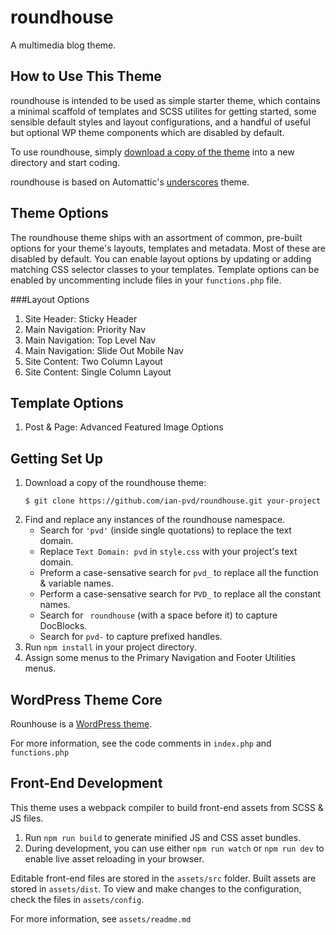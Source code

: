# roundhouse

A multimedia blog theme.

## How to Use This Theme

roundhouse is intended to be used as simple starter theme, which contains a minimal scaffold of templates and SCSS utilites for getting started, some sensible default styles and layout configurations, and a handful of useful but optional WP theme components which are disabled by default.

To use roundhouse, simply [download a copy of the theme](https://github.com/ian-pvd/roundhouse.git) into a new directory and start coding.

roundhouse is based on Automattic's [underscores](https://github.com/automattic/_s) theme.

## Theme Options

The roundhouse theme ships with an assortment of common, pre-built options for your theme's layouts, templates and metadata. Most of these are disabled by default. You can enable layout options by updating or adding matching CSS selector classes to your templates. Template options can be enabled by uncommenting include files in your `functions.php` file.

###Layout Options
1. Site Header: Sticky Header
2. Main Navigation: Priority Nav
3. Main Navigation: Top Level Nav
4. Main Navigation: Slide Out Mobile Nav
5. Site Content: Two Column Layout
6. Site Content: Single Column Layout

## Template Options
1. Post & Page: Advanced Featured Image Options

## Getting Set Up

1. Download a copy of the roundhouse theme:
    ```
    $ git clone https://github.com/ian-pvd/roundhouse.git your-project
    ```
2. Find and replace any instances of the roundhouse namespace.
    - Search for `'pvd'` (inside single quotations) to replace the text domain.
    - Replace `Text Domain: pvd` in `style.css` with your project's text domain.
    - Preform a case-sensative search for `pvd_` to replace all the function & variable names.
    - Perform a case-sensative search for `PVD_` to replace all the constant names.
    - Search for <code>&nbsp;roundhouse</code> (with a space before it) to capture DocBlocks.
    - Search for `pvd-` to capture prefixed handles.
3. Run `npm install` in your project directory.
4. Assign some menus to the Primary Navigation and Footer Utilities menus.

## WordPress Theme Core

Rounhouse is a [WordPress theme](https://codex.wordpress.org/Theme_Development).

For more information, see the code comments in `index.php` and `functions.php`

## Front-End Development

This theme uses a webpack compiler to build front-end assets from SCSS & JS files. 

1. Run `npm run build` to generate minified JS and CSS asset bundles.
2. During development, you can use either `npm run watch` or `npm run dev` to enable live asset reloading in your browser.

Editable front-end files are stored in the `assets/src` folder. Built assets are stored in `assets/dist`. To view and make changes to the configuration, check the files in `assets/config`.

For more information, see `assets/readme.md`
